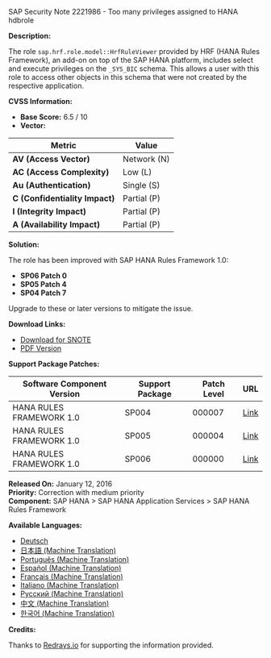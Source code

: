 SAP Security Note 2221986 - Too many privileges assigned to HANA hdbrole

**Description:**

The role `sap.hrf.role.model::HrfRuleViewer` provided by HRF (HANA Rules Framework), an add-on on top of the SAP HANA platform, includes select and execute privileges on the `_SYS_BIC` schema. This allows a user with this role to access other objects in this schema that were not created by the respective application.

**CVSS Information:**

- **Base Score:** 6.5 / 10
- **Vector:**

| Metric                  | Value       |
|-------------------------|-------------|
| **AV (Access Vector)**  | Network (N) |
| **AC (Access Complexity)** | Low (L) |
| **Au (Authentication)** | Single (S)  |
| **C (Confidentiality Impact)** | Partial (P) |
| **I (Integrity Impact)**       | Partial (P) |
| **A (Availability Impact)**    | Partial (P) |

**Solution:**

The role has been improved with SAP HANA Rules Framework 1.0:
- **SP06 Patch 0**
- **SP05 Patch 4**
- **SP04 Patch 7**

Upgrade to these or later versions to mitigate the issue.

**Download Links:**

- [Download for SNOTE](https://notesdownloads.sap.com/note/0040000018173372017)
- [PDF Version](https://userapps.support.sap.com/sap/support/sfm/notes/print/0002221986?language=en-US&token=6901B6F60B1F87FD51745377E5B83D1C)

**Support Package Patches:**

| Software Component Version | Support Package | Patch Level | URL                                                                                                                                                                                                          |
|----------------------------|-----------------|-------------|--------------------------------------------------------------------------------------------------------------------------------------------------------------------------------------------------------------|
| HANA RULES FRAMEWORK 1.0   | SP004           | 000007      | [Link](https://me.sap.com/sap/support/swdc/notes?cvnr=67837800100200025003&support_package=SP004&patch_level=000007)                                                                                     |
| HANA RULES FRAMEWORK 1.0   | SP005           | 000004      | [Link](https://me.sap.com/sap/support/swdc/notes?cvnr=67837800100200025003&support_package=SP005&patch_level=000004)                                                                                     |
| HANA RULES FRAMEWORK 1.0   | SP006           | 000000      | [Link](https://me.sap.com/sap/support/swdc/notes?cvnr=67837800100200025003&support_package=SP006&patch_level=000000)                                                                                     |

**Released On:** January 12, 2016  
**Priority:** Correction with medium priority  
**Component:** SAP HANA > SAP HANA Application Services > SAP HANA Rules Framework

**Available Languages:**

- [Deutsch](https://me.sap.com/notes/0002221986/D)
- [日本語 (Machine Translation)](https://me.sap.com/notes/0002221986/J)
- [Português (Machine Translation)](https://me.sap.com/notes/0002221986/P)
- [Español (Machine Translation)](https://me.sap.com/notes/0002221986/S)
- [Français (Machine Translation)](https://me.sap.com/notes/0002221986/F)
- [Italiano (Machine Translation)](https://me.sap.com/notes/0002221986/I)
- [Русский (Machine Translation)](https://me.sap.com/notes/0002221986/R)
- [中文 (Machine Translation)](https://me.sap.com/notes/0002221986/1)
- [한국어 (Machine Translation)](https://me.sap.com/notes/0002221986/3)

**Credits:**

Thanks to [Redrays.io](https://redrays.io) for supporting the information provided.